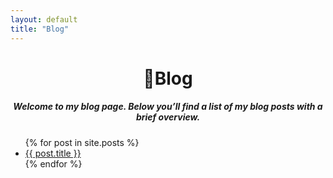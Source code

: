 ```yaml
---
layout: default
title: "Blog"
---
```


<h1 style="text-align:center;">💾Blog</h1>

<h5 style="text-align:center;">Welcome to my blog page. Below you’ll find a list of my blog posts with a brief overview.</h5>

<ul>
  {% for post in site.posts %}
    <li>
      <a href="{{ post.url }}">{{ post.title }}</a>
    </li>
  {% endfor %}
</ul>

